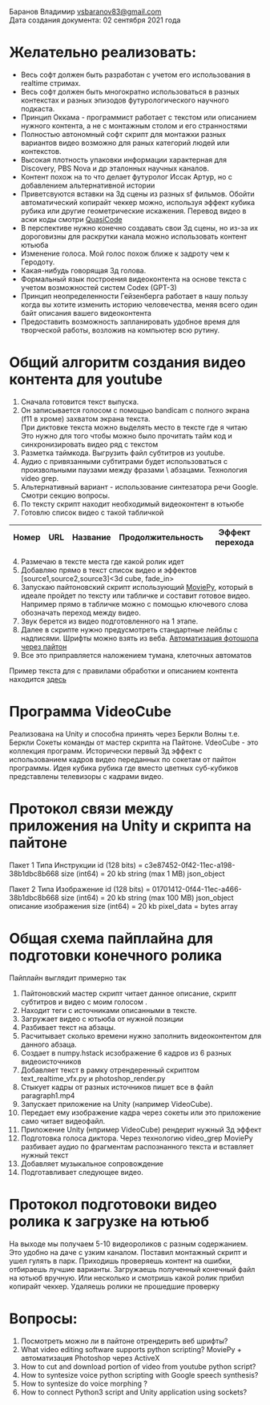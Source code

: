 Баранов Владимир vsbaranov83@gmail.com <br>
Дата создания документа: 02 сентября 2021 года


# Желательно реализовать:

* Весь софт должен быть разработан с учетом его использования в realtime стримах.
* Весь софт должен быть многократно использоваться в разных контекстах и разных эпизодов футурологического научного подкаста. 
* Принцип Оккама - программист работает с текстом или описанием нужного контента, а не с монтажным столом и его странностями
* Полностью автономный софт скрипт для монтажки разных вариантов видео возможно для раных категорий людей или контекстов. 
* Высокая плотность упаковки информации характерная для Discovery, PBS Nova и др эталонных научных каналов. 
* Контент похож на то что делает футуролог Иссак Артур, но с добавлением альтернативной истории
* Приветсвуются вставки на 3д сцены из разных sf фильмов. Обойти автоматический копирайт чеккер можно, используя эффект кубика рубика или другие геометрические искажения. Перевод видео в аски коды смотри [QuasiCode](https://github.com/Kvazikot/QuasiCode/blob/master/QuasiCode_EncoderDoc.txt) 
* В перспективе нужно конечно создавать свои 3д сцены, но из-за их дороговизны для раскрутки канала можно использовать контент ютьюба
* Изменение голоса. Мой голос похож ближе к задроту чем к Геродоту.
* Какая-нибудь говорящая 3д голова.
* Формальный язык построения видеоконтента на основе текста с учетом возможностей систем Codex (GPT-3)
* Принцип неопределенности Гейзенберга работает в нашу пользу когда вы хотите изменить историю человечества, меняя всего один байт описания вашего видеоконтента
* Предоставить возможность запланировать удобное время для творческой работы, возложив на компьютер всю рутину.



# Общий алгоритм создания видео контента для youtube
1. Сначала готовится текст выпуска. 
2. Он записывается голосом с помощью bandicam с полного экрана (f11 в хроме) захватом экрана текста. <br/>
   При диктовке текста можно выделять место в тексте где я читаю <br/>
   Это нужно для того чтобы можно было прочитать тайм код и синхронизировать видео ряд с текстом <br/>
3. Разметка таймкода. Выгрузить файл субтитров из youtube.
4. Аудио с привязанными субтитрами будет использоваться с произвольными паузами между фразами \ абзацами. Технология video grep.
5. Альтернативный вариант - использование синтезатора речи Google. Смотри секцию вопросы.
6. По тексту скрипт находит необходимый видеоконтент в ютьюбе 
7. Готовлю список видео с такой табличкой 

Номер | URL | Название | Продолжительность | Эффект перехода |
|---|---|---|---|---|


4. Размечаю в тексте места где какой ролик идет 
5. Добавляю прямо в текст список видео и эффектов [source1,source2,source3]<3d cube, fade_in>
6. Запускаю пайтоновский скрипт использующий [MoviePy](https://zulko.github.io/moviepy/install.html), 
который в идеале пройдет по тексту или табличке и составит готовое видео.
Например прямо в табличке можно с помощью ключевого слова обозначать переход между видео.
7. Звук берется из видео подготовленного на 1 этапе.
8. Далее в скрипте нужно предусмотреть стандартные лейблы с надписями.
Шрифты можно взять из веба. 
[Автоматизация фотошопа через пайтон](https://martechwithme.com/photoshop-scripting-with-python-on-windows/)
9. Все это приправляется наложением тумана, клеточных автоматов

Пример текста для с правилами обработки и описанием контента находится [здесь](https://github.com/Kvazikot/VideoProjects/edit/master/Prob_Terminator_scenario/text_with_clip_insertion.MD)

# Программа VideoCube
Реализована на Unity и способна принять через Беркли Волны т.е. Беркли Сокеты команды от мастер скрипта на Пайтоне. 
VdeoCube - это коллекция программ. Исторически первый 3д эффект с использованием кадров видео переданных по сокетам от пайтон программы.
Идея кубика рубика где вместо цветных суб-кубиков представлены телевизоры с кадрами видео.

# Протокол связи между приложения на Unity и скрипта на пайтоне
Пакет 1 Типа Инструкции
id (128 bits) = c3e87452-0f42-11ec-a198-38b1dbc8b668
size (int64) = 20 kb 
string (max 1 MB) json_object

Пакет 2 Типа Изображение
id (128 bits) = 01701412-0f44-11ec-a466-38b1dbc8b668
size (int64) = 20 kb 
string (max 100 MB) json_object описание изображения
size (int64) = 20 kb 
pixel_data = bytes array



# Общая схема пайплайна для подготовки конечного ролика
Пайплайн выглядит примерно так
1.  Пайтоновский мастер скрипт читает данное описание, скрипт субтитров и видео с моим голосом .
2.  Находит теги с источниками описанными в тексте.
3.  Загружает видео с ютьюба от нужной позиции
4.  Разбивает текст на абзацы.
5.  Расчитывает сколько времени нужно заполнить видеоконтентом для данного абзаца.
6.  Создает в numpy.hstack исзображение 6 кадров из 6 разных видеоисточников
7.  Добавляет текст в рамку отрендеренный скриптом text_realtime_vfx.py и photoshop_render.py 
8.  Стыкует кадры от разных источников пишет все в файл paragraph1.mp4
9.  Запускает приложение на Unity (например VideoCube).  
10.  Передает ему изображение кадра через сокеты или это приложение само читает видеофайл.
11.  Приложение Unity (нпример VideoCube) рендерит нужный 3д эффект
12.  Подготовка голоса диктора. Через технологию video_grep MoviePy разбивает аудио по фрагментам распознанного текста и вставляет нужный текст
13.  Добавляет музыкальное сопровождение 
14.  Подготавливает следующее видео.

# Протокол подготовоки видео ролика к загрузке на ютьюб
На выходе мы получаем 5-10 видеороликов с разным содержанием. Это удобно на даче с узким каналом.
Поставил монтажный скрипт и ушел гулять в парк.
Приходишь проверяешь контент на ошибки, отбираешь лучшие варианты.
Загружаешь полученный конечный файл на ютьюб вручную. 
Или несколько и смотришь какой ролик прибил копирайт чеккер.
Удаляешь ролики не прошедшие проверку

# Вопросы:
1. Посмотреть можно ли в пайтоне отрендерить веб шрифты?   
2. What video editing software supports python scripting? 
MoviePy + автоматизация Photoshop через ActiveX
3. How to cut and download portion of video from youtube python script?
4. How to syntesize voice python scripting with Google speech synthesis?
5. How to syntesize do voice morphing ?
6. How to connect Python3 script and Unity application using sockets?
